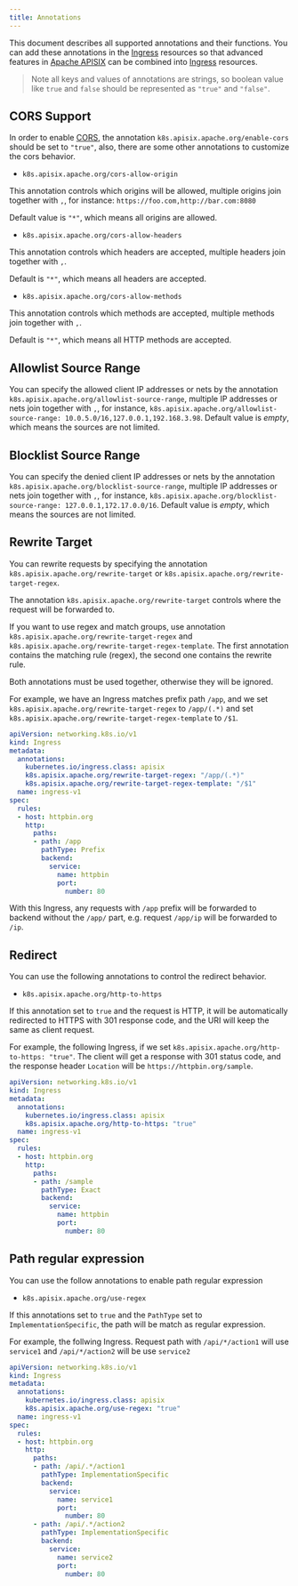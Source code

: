 ```yaml
---
title: Annotations
---
```


<!--
#
# Licensed to the Apache Software Foundation (ASF) under one or more
# contributor license agreements.  See the NOTICE file distributed with
# this work for additional information regarding copyright ownership.
# The ASF licenses this file to You under the Apache License, Version 2.0
# (the "License"); you may not use this file except in compliance with
# the License.  You may obtain a copy of the License at
#
#     http://www.apache.org/licenses/LICENSE-2.0
#
# Unless required by applicable law or agreed to in writing, software
# distributed under the License is distributed on an "AS IS" BASIS,
# WITHOUT WARRANTIES OR CONDITIONS OF ANY KIND, either express or implied.
# See the License for the specific language governing permissions and
# limitations under the License.
#
-->

This document describes all supported annotations and their functions. You can add these annotations in the [Ingress](https://kubernetes.io/docs/concepts/services-networking/ingress/) resources so that advanced features in [Apache APISIX](https://apisix.apache.org) can be combined into [Ingress](https://kubernetes.io/docs/concepts/services-networking/ingress) resources.

> Note all keys and values of annotations are strings, so boolean value like `true` and `false` should be represented as `"true"` and `"false"`.

CORS Support
------------

In order to enable [CORS](https://en.wikipedia.org/wiki/Cross-origin_resource_sharing), the annotation `k8s.apisix.apache.org/enable-cors` should be set to `"true"`, also, there are some other annotations to customize the cors behavior.

* `k8s.apisix.apache.org/cors-allow-origin`

This annotation controls which origins will be allowed, multiple origins join together with `,`, for instance: `https://foo.com,http://bar.com:8080`

Default value is `"*"`, which means all origins are allowed.

* `k8s.apisix.apache.org/cors-allow-headers`

This annotation controls which headers are accepted, multiple headers join together with `,`.

Default is `"*"`, which means all headers are accepted.

* `k8s.apisix.apache.org/cors-allow-methods`

This annotation controls which methods are accepted, multiple methods join together with `,`.

Default is `"*"`, which means all HTTP methods are accepted.

Allowlist Source Range
-----------------------

You can specify the allowed client IP addresses or nets by the annotation `k8s.apisix.apache.org/allowlist-source-range`, multiple IP addresses or nets join together with `,`,
for instance, `k8s.apisix.apache.org/allowlist-source-range: 10.0.5.0/16,127.0.0.1,192.168.3.98`. Default value is *empty*, which means the sources are not limited.

Blocklist Source Range
----------------------

You can specify the denied client IP addresses or nets by the annotation `k8s.apisix.apache.org/blocklist-source-range`, multiple IP addresses or nets join together with `,`,
for instance, `k8s.apisix.apache.org/blocklist-source-range: 127.0.0.1,172.17.0.0/16`. Default value is *empty*, which means the sources are not limited.

Rewrite Target
--------------

You can rewrite requests by specifying the annotation `k8s.apisix.apache.org/rewrite-target` or `k8s.apisix.apache.org/rewrite-target-regex`.

The annotation `k8s.apisix.apache.org/rewrite-target` controls where the request will be forwarded to.

If you want to use regex and match groups, use annotation `k8s.apisix.apache.org/rewrite-target-regex` and `k8s.apisix.apache.org/rewrite-target-regex-template`. The first annotation contains the matching rule (regex), the second one contains the rewrite rule.

Both annotations must be used together, otherwise they will be ignored.

For example, we have an Ingress matches prefix path `/app`, and we set `k8s.apisix.apache.org/rewrite-target-regex` to `/app/(.*)` and set `k8s.apisix.apache.org/rewrite-target-regex-template` to `/$1`.

```yaml
apiVersion: networking.k8s.io/v1
kind: Ingress
metadata:
  annotations:
    kubernetes.io/ingress.class: apisix
    k8s.apisix.apache.org/rewrite-target-regex: "/app/(.*)"
    k8s.apisix.apache.org/rewrite-target-regex-template: "/$1"
  name: ingress-v1
spec:
  rules:
  - host: httpbin.org
    http:
      paths:
      - path: /app
        pathType: Prefix
        backend:
          service:
            name: httpbin
            port:
              number: 80
```

With this Ingress, any requests with `/app` prefix will be forwarded to backend without the `/app/` part, e.g. request `/app/ip` will be forwarded to `/ip`.

Redirect
---------

You can use the following annotations to control the redirect behavior.

* `k8s.apisix.apache.org/http-to-https`

If this annotation set to `true` and the request is HTTP, it will be automatically redirected to HTTPS with 301 response code,
and the URI will keep the same as client request.

For example, the following Ingress, if we set `k8s.apisix.apache.org/http-to-https: "true"`. The client will get a response with 301 status code, and the response header `Location`  will be `https://httpbin.org/sample`.

```yaml
apiVersion: networking.k8s.io/v1
kind: Ingress
metadata:
  annotations:
    kubernetes.io/ingress.class: apisix
    k8s.apisix.apache.org/http-to-https: "true"
  name: ingress-v1
spec:
  rules:
  - host: httpbin.org
    http:
      paths:
      - path: /sample
        pathType: Exact
        backend:
          service:
            name: httpbin
            port:
              number: 80
```

Path regular expression
---------

You can use the follow annotations to enable path regular expression

* `k8s.apisix.apache.org/use-regex`
  
If this annotations set to `true` and the `PathType` set to `ImplementationSpecific`, the path will be match as regular expression.

For example, the follwing Ingress. Request path with `/api/*/action1` will use `service1` and `/api/*/action2` will be use `service2`

```yaml
apiVersion: networking.k8s.io/v1
kind: Ingress
metadata:
  annotations:
    kubernetes.io/ingress.class: apisix
    k8s.apisix.apache.org/use-regex: "true"
  name: ingress-v1
spec:
  rules:
  - host: httpbin.org
    http:
      paths:
      - path: /api/.*/action1
        pathType: ImplementationSpecific
        backend:
          service:
            name: service1
            port:
              number: 80
      - path: /api/.*/action2
        pathType: ImplementationSpecific
        backend:
          service:
            name: service2
            port:
              number: 80
```
